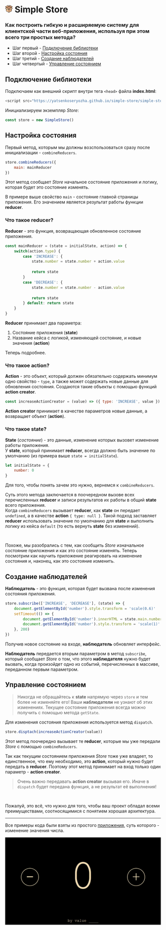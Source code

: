 # ![](./icon.png) Simple Store
### Как построить гибкую и расширяемую систему для клиентской части веб-приложения, используя при этом всего три простых метода?
* Шаг первый - [Подключение библиотеки](#подключение-библиотеки)
* Шаг второй - [Настройка состояния](#настройка-состояния)
* Шаг третий - [Создание наблюдателей](#создание-наблюдателей)
* Шаг четвертый - [Управление состоянием](#управление-состоянием)

## Подключение библиотеки
Подключаем как внешний скрипт внутри тега `<head>` файла __index.html__:
```javascript
<script src="https://yatsenkoseryozha.github.io/simple-store/simple-store.js"></script>
```
Инициализируем экземпляр _Store_:
```javascript
const store = new SimpleStore()
```
## Настройка состояния
Первый метод, которым мы должны возспользоваться сразу после инициализации - `combineReducers`. 
```javascript
store.combineReducers({
    main: mainReducer
})
```
Этот метод сообщает _Store_ начальное состояние приложения и логику, которая будет это состояние изменять.  
  
В примере выше свойство `main` - состояние главной страницы приложения. Его значением является результат работы функции __reducer__.
### Что такое reducer?
__Reducer__ - это функция, возвращающая обновленное состояние приложения.
```javascript
const mainReducer = (state = initialState, action) => {
    switch(action.type) {
        case 'INCREASE': {
            state.number = state.number + action.value

            return state
        }
        case 'DECREASE': {
            state.number = state.number - action.value

            return state
        } default: return state
    }
}
```
__Reducer__ принимает два параметра: 
1. Состояние приложения (__state__)
2. Название кейса с логикой, изменяющей состояние, и новые значения (__action__)  

Теперь подробнее. 
### Что такое __action__?
__Action__ - это объект, который должен обязательно содержать минимум одно свойство - `type`, а также может содержать новые данные для обновления состояния.  Создаются такие объекты с помощью функций __action creator__.
```javascript
const increaseActionCreator = (value) => ({ type: 'INCREASE', value })
```
__Action creator__ принимает в качестве параметров новые данные, а возвращает объект (__action__).
### Что такое state?
__State__ (_состояние_) - это данные, изменение которых вызовет изменение работы приложения.   
У __state__, который принимает __reducer__, всегда должно быть значение по умолчанию (из примера выше `state = initialState`).  
```javascript
let initialState = {
    number: 0
}
```
Для того, чтобы понять зачем это нужно, вернемся к `combineReducers`.  
  
Суть этого метода заключается в поочередном вызове всех перечисленных __reducer__ и записи результатов их работы в общий __state__ всего приложения.  
Когда `combineReducers` вызывает __reducer__, как __state__ он передает `undefined`, а в качестве __action__ `{ type: null }`. Такой подход заставляет __reducer__ использовать значение по умолчанию для __state__ и выполнить логику из кейса `default` (то есть вернуть __state__ без изменений).

<br>

Похоже, мы разобрались с тем, как сообщить _Store_ изначальное состояние приложения и как это состояние изменять. Теперь посмотрим как научить приложение реагировать на изменение состояния и, наконец, как это состояние изменить.

## Создание наблюдателей
__Наблюдатель__ - это функция, которая будет вызвана после изменения состояния приложения.
```javascript
store.subscribe(['INCREASE', 'DECREASE'], (state) => {
    document.getElementById('number').style.transform = 'scale(0.6)'
    setTimeout(() => {
        document.getElementById('number').innerHTML = state.main.number
        document.getElementById('number').style.transform = 'scale(1)'
    }, 200)
})
```
Получив новое состояние на входе, __наблюдатель__ обновляет интерфейс.  
  
__Наблюдатель__ передается вторым параметром в метод `subscribe`, который сообщает _Store_ о том, что этого __наблюдателя__ нужно будет вызвать, когда произойдет одно из событий, перечисленных в массиве, переданном первым параметром.

## Управление состоянием
> Никогда не обращайтесь к __state__ напрямую через `store`  и тем более не изменяйте его! Ваши __наблюдатели__ не узнают об этих изменениях. Текущее состояние приложения всегда можно получить с помощью метода `getState`.  

Для изменения состояния приложения используется метод `dispatch`.
```javascript
store.disptach(increaseActionCreator(value))
```
Этот метод поочередно вызывает те __reducer__, которые мы уже передали _Store_ с помощью `combineReducers`.  
  
Так как текущим состоянием приложения _Store_ тоже уже владеет, то единственное, что ему необходимо, это __action__, который нужно будет передать в __reducer__. Поэтому этот метод принимает на вход только один параметр - __action creator__.  
> Очень важно передавать __action creator__ вызывая его. Иначе в `dispatch` будет передана функция, а не результат её выполнения!  

<br>

Пожалуй, это всё, что нужно для того, чтобы ваш проект обладал всеми преимуществами, соотносящимися с понятием хорошая архитектура. 

<hr>  

Все примеры кода были взяты из простого [приложения](https://github.com/yatsenkoseryozha/simple-store/releases/download/v1.0/Example.rar), суть которого - изменение значения числа.

![](./Example/example.gif)
